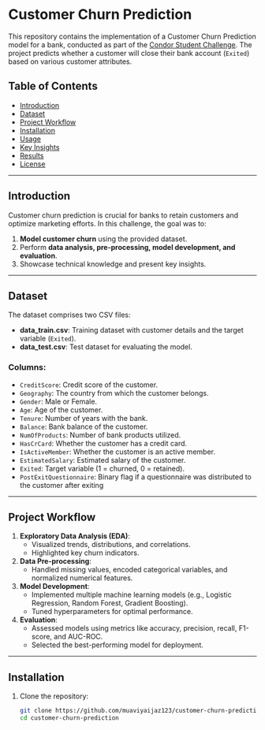 # Customer Churn Prediction

This repository contains the implementation of a Customer Churn Prediction model for a bank, conducted as part of the [Condor Student Challenge](#). The project predicts whether a customer will close their bank account (`Exited`) based on various customer attributes.

## Table of Contents
- [Introduction](#introduction)
- [Dataset](#dataset)
- [Project Workflow](#project-workflow)
- [Installation](#installation)
- [Usage](#usage)
- [Key Insights](#key-insights)
- [Results](#results)
- [License](#license)

---

## Introduction
Customer churn prediction is crucial for banks to retain customers and optimize marketing efforts. In this challenge, the goal was to:
1. **Model customer churn** using the provided dataset.
2. Perform **data analysis, pre-processing, model development, and evaluation**.
3. Showcase technical knowledge and present key insights.

---

## Dataset
The dataset comprises two CSV files:
- **data_train.csv**: Training dataset with customer details and the target variable (`Exited`).
- **data_test.csv**: Test dataset for evaluating the model.

### Columns:
- `CreditScore`: Credit score of the customer.
- `Geography`: The country from which the customer belongs.
- `Gender`: Male or Female.
- `Age`: Age of the customer.
- `Tenure`: Number of years with the bank.
- `Balance`: Bank balance of the customer.
- `NumOfProducts`: Number of bank products utilized.
- `HasCrCard`: Whether the customer has a credit card.
- `IsActiveMember`: Whether the customer is an active member.
- `EstimatedSalary`: Estimated salary of the customer.
- `Exited`: Target variable (1 = churned, 0 = retained).
- `PostExitQuestionnaire`: Binary flag if a questionnaire was distributed to the
customer after exiting

---

## Project Workflow
1. **Exploratory Data Analysis (EDA)**:
   - Visualized trends, distributions, and correlations.
   - Highlighted key churn indicators.
2. **Data Pre-processing**:
   - Handled missing values, encoded categorical variables, and normalized numerical features.
3. **Model Development**:
   - Implemented multiple machine learning models (e.g., Logistic Regression, Random Forest, Gradient Boosting).
   - Tuned hyperparameters for optimal performance.
4. **Evaluation**:
   - Assessed models using metrics like accuracy, precision, recall, F1-score, and AUC-ROC.
   - Selected the best-performing model for deployment.

---

## Installation
1. Clone the repository:
   ```bash
   git clone https://github.com/muaviyaijaz123/customer-churn-prediction.git
   cd customer-churn-prediction
